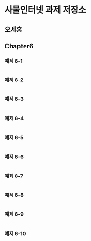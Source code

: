 # 사물인터넷 과제 저장소
## 오세홍

## Chapter6
### 예제 6-1
```javascript

```


### 예제 6-2
```javascript

```

### 예제 6-3
```javascript

```


### 예제 6-4
```javascript

```


### 예제 6-5
```javascript

```


### 예제 6-6
```javascript

```


### 예제 6-7
```javascript

```


### 예제 6-8
```javascript

```


### 예제 6-9
```javascript

```


### 예제 6-10
```javascript

```
